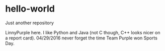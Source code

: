 # hello-world
Just another repository

LinnyPurple here. I like Python and Java (not C though, C++ looks nicer on a report card).
04/29/2016 never forget the time Team Purple won Sports Day.
